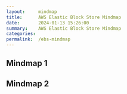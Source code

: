 ```yaml
---
layout:     mindmap
title:      AWS Elastic Block Store Mindmap
date:       2024-01-13 15:26:00
summary:    AWS Elastic Block Store Mindmap
categories:  
permalink:  /ebs-mindmap
---
```


## Mindmap 1

<div class="markmap">
<script type="text/template">
---
markmap:
  colorFreezeLevel: 2
---
- Elastic Block Store (EBS)
    - Network Storage
    - Fast Bootup
    - Provisioned Capacity
      - Increase as you need it 
      - Even at runtime
    - Tied to an AZ
      - 1: Copy to different AZ
      - 2: Create a snapshot 

</script>
</div>

## Mindmap 2

<div class="markmap">
<script type="text/template">
---
markmap:
  colorFreezeLevel: 2
---
- Elastic Block Store (EBS) 2
    - Network Storage
    - Fast Bootup
    - Provisioned Capacity
      - Increase as you need it 
      - Even at runtime
    - Tied to an AZ
      - 1: Copy to different AZ
      - 2: Create a snapshot 

</script>
</div>